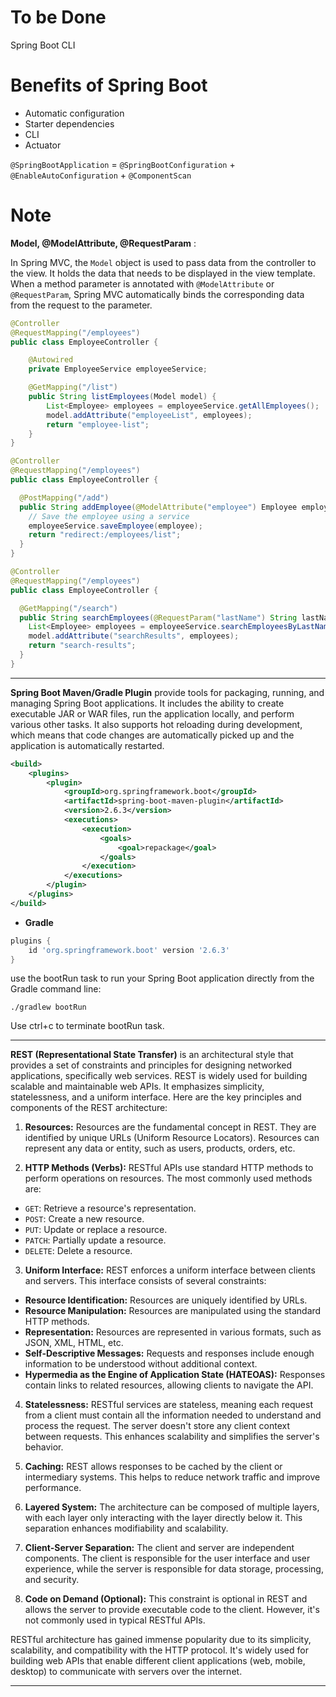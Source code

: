 # To be Done
Spring Boot CLI 

# Benefits of Spring Boot
- Automatic configuration
- Starter dependencies
- CLI
- Actuator

`@SpringBootApplication` = `@SpringBootConfiguration` + `@EnableAutoConfiguration` + `@ComponentScan`

# Note
**Model, @ModelAttribute, @RequestParam** : 

In Spring MVC, the `Model` object is used to pass data from the controller to the view. It holds the data that needs to be displayed in the view template. When a method parameter is annotated with `@ModelAttribute` or `@RequestParam`, Spring MVC automatically binds the corresponding data from the request to the parameter.
```java
@Controller
@RequestMapping("/employees")
public class EmployeeController {

    @Autowired
    private EmployeeService employeeService;

    @GetMapping("/list")
    public String listEmployees(Model model) {
        List<Employee> employees = employeeService.getAllEmployees();
        model.addAttribute("employeeList", employees);
        return "employee-list";
    }
}

@Controller
@RequestMapping("/employees")
public class EmployeeController {

  @PostMapping("/add")
  public String addEmployee(@ModelAttribute("employee") Employee employee) {
    // Save the employee using a service
    employeeService.saveEmployee(employee);
    return "redirect:/employees/list";
  }
}

@Controller
@RequestMapping("/employees")
public class EmployeeController {

  @GetMapping("/search")
  public String searchEmployees(@RequestParam("lastName") String lastName, Model model) {
    List<Employee> employees = employeeService.searchEmployeesByLastName(lastName);
    model.addAttribute("searchResults", employees);
    return "search-results";
  }
}
```
--------------------------------------------------
**Spring Boot Maven/Gradle Plugin** provide tools for packaging, running, and managing Spring Boot applications.
  It includes the ability to create executable JAR or WAR files, run the application locally, and perform various other tasks. It also supports hot reloading during development, which means that code changes are automatically picked up and the application is automatically restarted.

```xml
<build>
    <plugins>
        <plugin>
            <groupId>org.springframework.boot</groupId>
            <artifactId>spring-boot-maven-plugin</artifactId>
            <version>2.6.3</version>
            <executions>
                <execution>
                    <goals>
                        <goal>repackage</goal>
                    </goals>
                </execution>
            </executions>
        </plugin>
    </plugins>
</build>
```
- **Gradle**
```groovy
plugins {
    id 'org.springframework.boot' version '2.6.3'
}
```
use the bootRun task to run your Spring Boot application directly from the Gradle command line:
```shell
./gradlew bootRun
```
Use ctrl+c to terminate bootRun task.

--------------------------------------------------
**REST (Representational State Transfer)** is an architectural style that provides a set of constraints and principles for designing networked applications, specifically web services. REST is widely used for building scalable and maintainable web APIs. It emphasizes simplicity, statelessness, and a uniform interface. Here are the key principles and components of the REST architecture:

1. **Resources:**
   Resources are the fundamental concept in REST. They are identified by unique URLs (Uniform Resource Locators). Resources can represent any data or entity, such as users, products, orders, etc.

2. **HTTP Methods (Verbs):**
   RESTful APIs use standard HTTP methods to perform operations on resources. The most commonly used methods are:
  - `GET`: Retrieve a resource's representation.
  - `POST`: Create a new resource.
  - `PUT`: Update or replace a resource.
  - `PATCH`: Partially update a resource.
  - `DELETE`: Delete a resource.

3. **Uniform Interface:**
   REST enforces a uniform interface between clients and servers. This interface consists of several constraints:
  - **Resource Identification:** Resources are uniquely identified by URLs.
  - **Resource Manipulation:** Resources are manipulated using the standard HTTP methods.
  - **Representation:** Resources are represented in various formats, such as JSON, XML, HTML, etc.
  - **Self-Descriptive Messages:** Requests and responses include enough information to be understood without additional context.
  - **Hypermedia as the Engine of Application State (HATEOAS):** Responses contain links to related resources, allowing clients to navigate the API.

4. **Statelessness:**
   RESTful services are stateless, meaning each request from a client must contain all the information needed to understand and process the request. The server doesn't store any client context between requests. This enhances scalability and simplifies the server's behavior.

5. **Caching:**
   REST allows responses to be cached by the client or intermediary systems. This helps to reduce network traffic and improve performance.

6. **Layered System:**
   The architecture can be composed of multiple layers, with each layer only interacting with the layer directly below it. This separation enhances modifiability and scalability.

7. **Client-Server Separation:**
   The client and server are independent components. The client is responsible for the user interface and user experience, while the server is responsible for data storage, processing, and security.

8. **Code on Demand (Optional):**
   This constraint is optional in REST and allows the server to provide executable code to the client. However, it's not commonly used in typical RESTful APIs.

RESTful architecture has gained immense popularity due to its simplicity, scalability, and compatibility with the HTTP protocol. It's widely used for building web APIs that enable different client applications (web, mobile, desktop) to communicate with servers over the internet.

--------------------------------------------------
